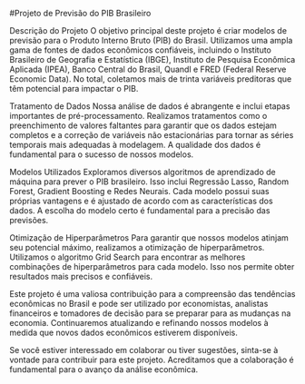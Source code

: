 #Projeto de Previsão do PIB Brasileiro


Descrição do Projeto
O objetivo principal deste projeto é criar modelos de previsão para o Produto Interno Bruto (PIB) do Brasil. Utilizamos uma ampla gama de fontes de dados econômicos confiáveis, incluindo o Instituto Brasileiro de Geografia e Estatística (IBGE), Instituto de Pesquisa Econômica Aplicada (IPEA), Banco Central do Brasil, Quandl e FRED (Federal Reserve Economic Data). No total, coletamos mais de trinta variáveis preditoras que têm potencial para impactar o PIB.


Tratamento de Dados
Nossa análise de dados é abrangente e inclui etapas importantes de pré-processamento. Realizamos tratamentos como o preenchimento de valores faltantes para garantir que os dados estejam completos e a correção de variáveis não estacionárias para tornar as séries temporais mais adequadas à modelagem. A qualidade dos dados é fundamental para o sucesso de nossos modelos.


Modelos Utilizados
Exploramos diversos algoritmos de aprendizado de máquina para prever o PIB brasileiro. Isso inclui Regressão Lasso, Random Forest, Gradient Boosting e Redes Neurais. Cada modelo possui suas próprias vantagens e é ajustado de acordo com as características dos dados. A escolha do modelo certo é fundamental para a precisão das previsões.


Otimização de Hiperparâmetros
Para garantir que nossos modelos atinjam seu potencial máximo, realizamos a otimização de hiperparâmetros. Utilizamos o algoritmo Grid Search para encontrar as melhores combinações de hiperparâmetros para cada modelo. Isso nos permite obter resultados mais precisos e confiáveis.


Este projeto é uma valiosa contribuição para a compreensão das tendências econômicas no Brasil e pode ser utilizado por economistas, analistas financeiros e tomadores de decisão para se preparar para as mudanças na economia. Continuaremos atualizando e refinando nossos modelos à medida que novos dados econômicos estiverem disponíveis.

Se você estiver interessado em colaborar ou tiver sugestões, sinta-se à vontade para contribuir para este projeto. Acreditamos que a colaboração é fundamental para o avanço da análise econômica.
